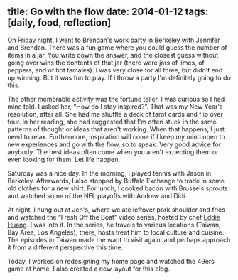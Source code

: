 title: Go with the flow
date: 2014-01-12
tags: [daily, food, reflection]
---

On Friday night, I went to Brendan's work party in Berkeley with Jennifer and Brendan. There was a fun game where you could guess the number of items in a jar. You write down the answer, and the closest guess without going over wins the contents of that jar (there were jars of limes, of peppers, and of hot tamales). I was very close for all three, but didn't end up winning. But it was fun to play. If I throw a party I'm definitely going to do this.

The other memorable activity was the fortune teller. I was curious so I had mine told. I asked her, “How do I stay inspired?”. That was my New Year's resolution, after all. She had me shuffle a deck of tarot cards and flip over four. In her reading, she had suggested that I'm often stuck in the same patterns of thought or ideas that aren't working. When that happens, I just need to relax. Furthermore, inspiration will come if I keep my mind open to new experiences and go with the flow, so to speak. Very good advice for anybody. The best ideas often come when you aren't expecting them or even looking for them. Let life happen.

Saturday was a nice day. In the morning, I played tennis with Jason in Berkeley. Afterwards, I also stopped by Buffalo Exchange to trade in some old clothes for a new shirt. For lunch, I cooked bacon with Brussels sprouts and watched some of the NFL playoffs with Andrew and Didi. 

At night, I hung out at Jen's, where we ate leftover pork shoulder and fries and watched the “Fresh Off the Boat” video series, hosted by chef [Eddie Huang](http://en.wikipedia.org/wiki/Eddie_Huang). I was into it. In the series, he travels to various locations (Taiwan, Bay Area, Los Angeles); there, hosts treat him to local culture and cuisine. The episodes in Taiwan made me want to visit again, and perhaps approach it from a different perspective this time.

Today, I worked on redesigning my home page and watched the 49ers game at home. I also created a new layout for this blog.